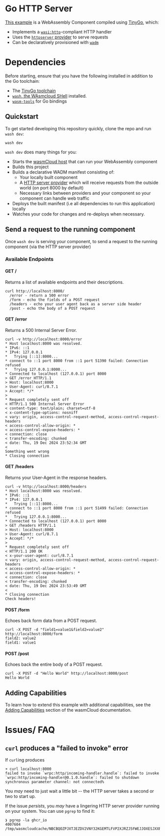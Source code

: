 # Go HTTP Server

[This example](https://github.com/wasmCloud/go/tree/main/examples/component/http-server) is a
WebAssembly Component compiled using [TinyGo][tinygo], which:

- Implements a [`wasi:http`][wasi-http]-compliant HTTP handler
- Uses the [`httpserver` provider][httpserver-provider] to serve requests
- Can be declaratively provisioned with [`wadm`][wadm]

[wasi-http]: https://github.com/WebAssembly/wasi-http
[httpserver-provider]: https://github.com/wasmCloud/wasmCloud/tree/main/crates/provider-http-server
[wadm]: https://github.com/wasmCloud/wadm
[tinygo]: https://tinygo.org/getting-started/install/
[wash]:  https://wasmcloud.com/docs/ecosystem/wash/
[wasm-tools]: https://github.com/bytecodealliance/wasm-tools#installation

# Dependencies

Before starting, ensure that you have the following installed in addition to the Go toolchain:

- The [TinyGo toolchain][tinygo]
- [`wash`, the WAsmcloud SHell][wash] installed.
- [`wasm-tools`][wasm-tools] for Go bindings

## Quickstart

To get started developing this repository quickly, clone the repo and run `wash dev`:

```console
wash dev
```

`wash dev` does many things for you:

- Starts the [wasmCloud host][wasmcloud-host] that can run your WebAssembly component
- Builds this project
- Builds a declarative WADM manifest consisting of:
  - Your locally built component
  - A [HTTP server provider][httpserver-provider] which will receive requests from the outside world
    (on port 8000 by default)
  - Necessary links between providers and your component so your component can handle web traffic
- Deploys the built manifest (i.e all dependencies to run this application) locally
- Watches your code for changes and re-deploys when necessary.

[wasmcloud-host]: https://wasmcloud.com/docs/concepts/hosts

## Send a request to the running component

Once `wash dev` is serving your component, to send a request to the running component (via the HTTP
server provider)

### Available Endpoints

#### GET /

Returns a list of available endpoints and their descriptions.

```console
curl http://localhost:8000/
  /error - return a 500 error
  /form - echo the fields of a POST request
  /headers - echo your user agent back as a server side header
  /post - echo the body of a POST request
```

#### GET /error

Returns a 500 Internal Server Error.

```console
curl -v http://localhost:8000/error
* Host localhost:8000 was resolved.
* IPv6: ::1
* IPv4: 127.0.0.1
*   Trying [::1]:8000...
* connect to ::1 port 8000 from ::1 port 51390 failed: Connection refused
*   Trying 127.0.0.1:8000...
* Connected to localhost (127.0.0.1) port 8000
> GET /error HTTP/1.1
> Host: localhost:8000
> User-Agent: curl/8.7.1
> Accept: */*
> 
* Request completely sent off
< HTTP/1.1 500 Internal Server Error
< content-type: text/plain; charset=utf-8
< x-content-type-options: nosniff
< vary: origin, access-control-request-method, access-control-request-headers
< access-control-allow-origin: *
< access-control-expose-headers: *
< connection: close
< transfer-encoding: chunked
< date: Thu, 19 Dec 2024 23:52:34 GMT
< 
Something went wrong
* Closing connection
```

#### GET /headers

Returns your User-Agent in the response headers.

```console
curl -v http://localhost:8000/headers
* Host localhost:8000 was resolved.
* IPv6: ::1
* IPv4: 127.0.0.1
*   Trying [::1]:8000...
* connect to ::1 port 8000 from ::1 port 51499 failed: Connection refused
*   Trying 127.0.0.1:8000...
* Connected to localhost (127.0.0.1) port 8000
> GET /headers HTTP/1.1
> Host: localhost:8000
> User-Agent: curl/8.7.1
> Accept: */*
> 
* Request completely sent off
< HTTP/1.1 200 OK
< x-your-user-agent: curl/8.7.1
< vary: origin, access-control-request-method, access-control-request-headers
< access-control-allow-origin: *
< access-control-expose-headers: *
< connection: close
< transfer-encoding: chunked
< date: Thu, 19 Dec 2024 23:53:49 GMT
< 
* Closing connection
Check headers!
```

#### POST /form

Echoes back form data from a POST request.

```console
curl -X POST -d "field1=value1&field2=value2" http://localhost:8000/form
field2: value2
field1: value1
```

#### POST /post

Echoes back the entire body of a POST request.

```console
curl -X POST -d "Hello World" http://localhost:8000/post
Hello World
```

## Adding Capabilities

To learn how to extend this example with additional capabilities, see the [Adding
Capabilities](https://wasmcloud.com/docs/tour/adding-capabilities?lang=rust) section of the
wasmCloud documentation.

# Issues/ FAQ

<summary>
<description>

## `curl` produces a "failed to invoke" error

</description>

If `curl`ing produces

```
➜ curl localhost:8000
failed to invoke `wrpc:http/incoming-handler.handle`: failed to invoke `wrpc:http/incoming-handler@0.1.0.handle`: failed to shutdown synchronous parameter channel: not connected%
```

You *may* need to just wait a little bit -- the HTTP server takes a second or two to start up.

If the issue *persists*, you *may* have a lingering HTTP server provider running on your system. You
can use `pgrep` to find it:

```console
❯ pgrep -la ghcr_io
4007604 /tmp/wasmcloudcache/NBCBQOZPJXTJEZDV2VNY32KGEMTLFVP2XJRZJ5FWEJJOXESJXXR2RO46/ghcr_io_wasmcloud_http_server_0_23_1
```

</summary>

